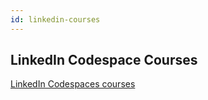 ```yaml
---
id: linkedin-courses
---
```


## LinkedIn Codespace Courses

<a href="#">LinkedIn Codespaces courses</a>